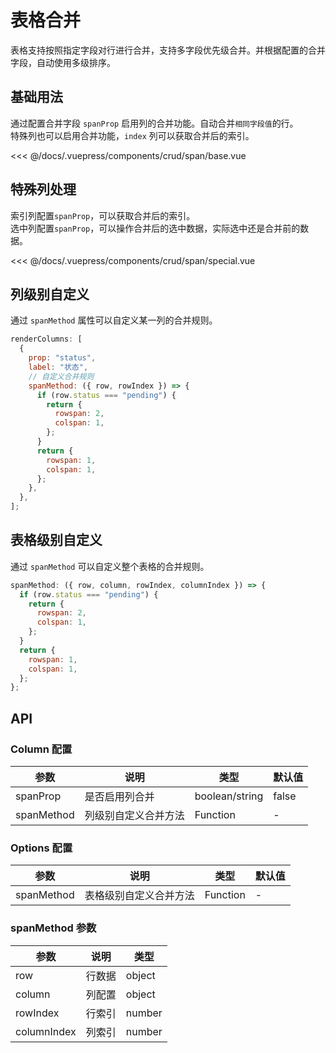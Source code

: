 # 表格合并

表格支持按照指定字段对行进行合并，支持多字段优先级合并。并根据配置的合并字段，自动使用多级排序。

## 基础用法

通过配置合并字段 `spanProp` 启用列的合并功能。自动合并`相同字段值`的行。</br>
特殊列也可以启用合并功能，`index` 列可以获取合并后的索引。

<ClientOnly>
<common-code-format>
  <crud-span-base slot="source"></crud-span-base>
  
<<< @/docs/.vuepress/components/crud/span/base.vue
</common-code-format>
</ClientOnly>

## 特殊列处理

索引列配置`spanProp`，可以获取合并后的索引。</br>
选中列配置`spanProp`，可以操作合并后的选中数据，实际选中还是合并前的数据。</br>

<ClientOnly>
<common-code-format>
  <crud-span-special slot="source"></crud-span-special>

  <<< @/docs/.vuepress/components/crud/span/special.vue
</common-code-format>
</ClientOnly>

## 列级别自定义

通过 `spanMethod` 属性可以自定义某一列的合并规则。

```js
renderColumns: [
  {
    prop: "status",
    label: "状态",
    // 自定义合并规则
    spanMethod: ({ row, rowIndex }) => {
      if (row.status === "pending") {
        return {
          rowspan: 2,
          colspan: 1,
        };
      }
      return {
        rowspan: 1,
        colspan: 1,
      };
    },
  },
];
```

## 表格级别自定义

通过 `spanMethod` 可以自定义整个表格的合并规则。

```js
spanMethod: ({ row, column, rowIndex, columnIndex }) => {
  if (row.status === "pending") {
    return {
      rowspan: 2,
      colspan: 1,
    };
  }
  return {
    rowspan: 1,
    colspan: 1,
  };
};
```

## API

### Column 配置

| 参数       | 说明                 | 类型           | 默认值 |
| ---------- | -------------------- | -------------- | ------ |
| spanProp   | 是否启用列合并       | boolean/string | false  |
| spanMethod | 列级别自定义合并方法 | Function       | -      |

### Options 配置

| 参数       | 说明                   | 类型     | 默认值 |
| ---------- | ---------------------- | -------- | ------ |
| spanMethod | 表格级别自定义合并方法 | Function | -      |

### spanMethod 参数

| 参数        | 说明   | 类型   |
| ----------- | ------ | ------ |
| row         | 行数据 | object |
| column      | 列配置 | object |
| rowIndex    | 行索引 | number |
| columnIndex | 列索引 | number |
